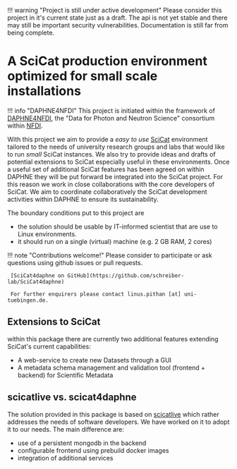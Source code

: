 !!! warning  "Project is still under active development"
     Please consider this project in it's current state just as a 
     draft. The api is not yet stable and there may still be important 
     security vulnerabilities. Documentation is still far from being complete.

# A SciCat production environment optimized for small scale installations

!!! info  "DAPHNE4NFDI"
    This project is initiated within the framework of [DAPHNE4NFDI](https://www.daphne4nfdi.de/), the "Data for Photon and Neutron Science" consortium within [NFDI](https://www.nfdi.de/).

With this project we aim to provide a _easy to use_ [SciCat](https://scicatproject.github.io/) environment tailored to the needs of university research groups and labs that would like to run _small_ SciCat instances. We also try to provide ideas and drafts of potential extensions to SciCat especially useful in these environments. Once a useful set of additional SciCat features has been agreed on within DAPHNE they will be put forward be integrated into the SciCat project. For this reason we work in close collaborations with the core developers of SciCat. We aim to coordinate collaboratively the SciCat development activities within DAPHNE to ensure its sustainability.

The boundary conditions put to this project are

 - the solution should be usable by IT-informed scientist that are use to Linux environments.  
 - it should run on a single (virtual) machine (e.g. 2 GB RAM, 2 cores)
 
 
!!! note  "Contributions welcome!"
     Please consider to participate or ask questions using github issues or pull requests. 
     
     [SciCat4daphne on GitHub](https://github.com/schreiber-lab/SciCat4daphne)
     
     For further enquirers please contact linus.pithan [at] uni-tuebingen.de. 


## Extensions to SciCat

within this package there are currently two additional features extending SciCat's current capabilities:

* A web-service to create new Datasets through a GUI
* A metadata schema management and validation tool (frontend + backend) for Scientific Metadata


## scicatlive vs. scicat4daphne

The solution provided in this package is based on [scicatlive](https://github.com/SciCatProject/scicatlive) which rather addresses the needs of software developers. We have worked on it to adopt it to our needs. The main difference are:

 - use of a persistent mongodb in the backend
 - configurable frontend using prebuild docker images
 - integration of additional services 
 
 

